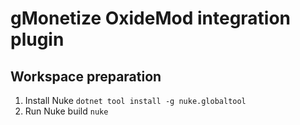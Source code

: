 # gMonetize OxideMod integration plugin

## Workspace preparation

1. Install Nuke `dotnet tool install -g nuke.globaltool`
2. Run Nuke build `nuke`

